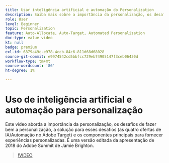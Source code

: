 ```yaml
---
title: Usar inteligência artificial e automação do Personalization
description: Saiba mais sobre a importância da personalização, os desafios da personalização eficaz e a solução para esses desafios (as quatro ofertas de IA/automação no Adobe Target).
role: User
level: Beginner
topic: Personalization
feature: Auto-Allocate, Auto-Target, Automated Personalization
doc-type: value video
kt: null
badge: premium
exl-id: 6379a49c-e978-4ccb-84c6-811d68d68028
source-git-commit: e9974542cd5bbfcc729eb74905147f3ceb06430d
workflow-type: tm+mt
source-wordcount: '86'
ht-degree: 1%

---
```


# Uso de inteligência artificial e automação para personalização

Este vídeo aborda a importância da personalização, os desafios de fazer bem a personalização, a solução para esses desafios (as quatro ofertas de IA/Automação no Adobe Target) e os componentes principais para fornecer experiências personalizadas. É uma versão editada da apresentação de 2018 do Adobe Summit de Jamie Brighton.

>[!VIDEO](https://video.tv.adobe.com/v/31291/?quality=12&captions=por_br)
